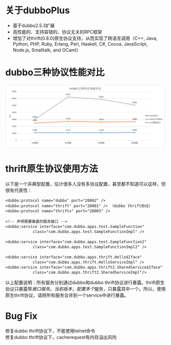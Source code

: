 # 关于dubboPlus

  - 基于dubbo2.5.3扩展
  - 高性能的、支持容错的、协议无关的RPC框架
  - 增加了对thrift(0.8.0)原生协议支持，从而实现了跨语言调用（C++, Java, Python, PHP, Ruby, Erlang, Perl, Haskell, C#, Cocoa, JavaScript, Node.js, Smalltalk, and OCaml）		


# dubbo三种协议性能对比

![alt text](/performance.png "Title")		


# thrift原生协议使用方法

以下是一个非典型配置，估计很多人没有多协议配置，甚至都不知道可以这样，但很有代表性：

	<dubbo:protocol name="dubbo" port="20002" />
	<dubbo:protocol name="thrift" port="20001" /> （dubbo thrift协议）
	<dubbo:protocol name="thriftx" port="20003" />

	<!-- 声明需要暴露的服务接口 -->
	<dubbo:service interface="com.dubbo.apps.test.SampleFunction"
				class="com.dubbo.apps.test.SampleFunctionImpl" />

	<dubbo:service interface="com.dubbo.apps.test.SampleFunction2"
				class="com.dubbo.apps.test.SampleFunctionImpl2" />

	<dubbo:service interface="com.dubbo.apps.thrift.Hello$Iface" 
				class="com.dubbo.apps.thrift.HelloServiceImpl" />
	<dubbo:service interface="com.dubbo.apps.thrift2.SharedService$Iface" 	
				class="com.dubbo.apps.thrift2.SharedServiceImpl"/>

以上配置说明：所有服务分别通过dubbo和dubbo thrift协议进行暴露。thrift原生协议只暴露带$接口服务。		
当前版本，配置多个$服务，只暴露其中一个。所以，使用原生thrift协议，请把所有服务合并到一个service中进行暴露。			



# Bug Fix

修复dubbo thrift协议下，不能使用telnet命令		
修复dubbo thrift协议下，cacherequest有内存溢出风险


